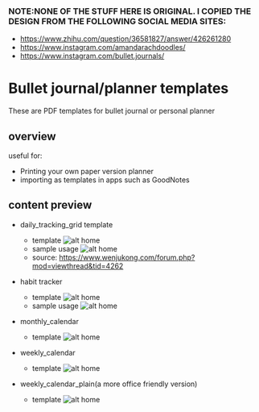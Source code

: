 ### NOTE:NONE OF THE STUFF HERE IS ORIGINAL. I COPIED THE DESIGN FROM THE FOLLOWING SOCIAL MEDIA SITES:
- https://www.zhihu.com/question/36581827/answer/426261280
- https://www.instagram.com/amandarachdoodles/
- https://www.instagram.com/bullet.journals/

# Bullet journal/planner templates
These are PDF templates for bullet journal or personal planner

## overview
useful for:
- Printing your own paper version planner
- importing as templates in apps such as GoodNotes

## content preview
- daily_tracking_grid template
  - template
![alt home](https://github.com/liujingchao0519/bullet_journal_template/blob/master/preview/1.png)
  - sample usage
![alt home](https://github.com/liujingchao0519/bullet_journal_template/blob/master/preview/6.png)
  - source: https://www.wenjukong.com/forum.php?mod=viewthread&tid=4262

- habit tracker
  - template
![alt home](https://github.com/liujingchao0519/bullet_journal_template/blob/master/preview/2.png)
  - sample usage
![alt home](https://github.com/liujingchao0519/bullet_journal_template/blob/master/preview/7.png)

- monthly_calendar
  - template
![alt home](https://github.com/liujingchao0519/bullet_journal_template/blob/master/preview/3.png)
  

- weekly_calendar
  - template
![alt home](https://github.com/liujingchao0519/bullet_journal_template/blob/master/preview/4.png)
  

- weekly_calendar_plain(a more office friendly version)
  - template
![alt home](https://github.com/liujingchao0519/bullet_journal_template/blob/master/preview/5.png)
  

